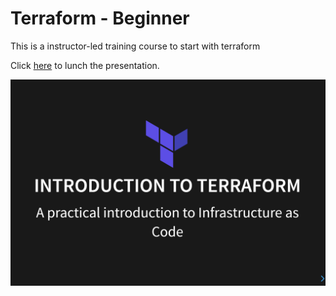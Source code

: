 # Terraform - Beginner

This is a instructor-led training course to start with terraform

Click <a href="https://pages.github.axa.com/mcm-orchestration/tfe-training/beginner/presentation/index.html">here</a> to lunch the presentation.

![presentation](image.png)

